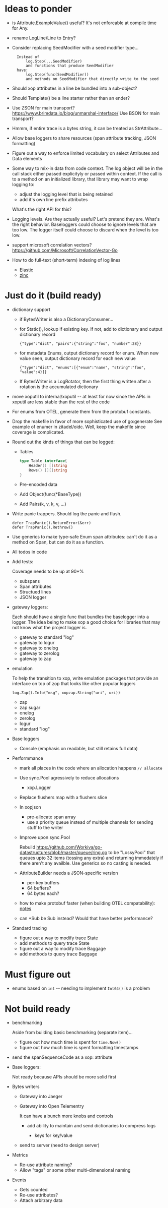 
# Ideas to ponder

- is Attribute.ExampleValue() useful?  It's not enforcable at compile time for Any.

- rename LogLine/Line to Entry?

- Consider replacing SeedModifier with a seed modifier type...

  ```
	Instead of
		log.Step(...SeedModifier)
		and functions that produce SeedModifier
	have:
		log.Step(func(SeedModifier))
		and methods on SeedModifier that directly write to the seed
  ```

- Should xop attributes in a line be bundled into a sub-object?

- Should Template() be a line starter rather than an ender?

- Use ZSON for main transport?  
  https://www.brimdata.io/blog/unmarshal-interface/
  Use BSON for main transport?

- Hmmm, if entire trace is a bytes string, it can be treated as  StrAttribute...

- Allow base loggers to share resources (span attribute tracking, JSON formatting)

- Figure out a way to enforce limited vocabulary on select Attributes and Data elements

- Some way to mix-in data from code context.  The log object will be in the call stack
  either passed explicityly or passed within context.  If the call is to a method on an
  initialized library, that library may want to wrap logging to:

  - adjust the logging level that is being retained
  - add it's own line prefix attributes

  What's the right API for this?

- Logging levels.  Are they actually useful?  Let's pretend they are.  What's the right
  behavior.  Baseloggers could choose to ignore levels that are too low.  The logger itself
  could choose to discard when the level is too low.

- support microsoft correlation vectors?  https://github.com/Microsoft/CorrelationVector-Go

- How to do full-text (short-term) indexing of log lines

  - Elastic
  - [zinc](https://github.com/zinclabs/zinc)

# Just do it (build ready)

- dictionary support

  - if BytesWriter is also a DictionaryConsumer... 
  - for Static(), lookup if existing key.  If not, add to dictionary and output dictionary record
    
    `{"type":"dict", "pairs":{"string":"foo", "number":28}}`

  - for metadata Enums, output dictionary record for enum.  When new value seen, output dictionary
    record for each new value

    `{"type":"dict", "enums":[{"enum":"name", "string":"foo", "value":4}]}`

  - If BytesWriter is a LogRotator, then the first thing written after a rotation is the
    accumulated dictionary

- move xoputil to internal/xoputil -- at least for now since
  the APIs in xoputil are less stable than the rest of the code

- For enums from OTEL, generate them from the protobuf constants.

- Drop the makefile in favor of more sophisticated use of go:generate See example of enumer in zitadel/oidc.  Well, keep the makefile since coverage is complicated.

- Round out the kinds of things that can be logged:

  - Tables 

    ```go
    type Table interface{
        Header() []string
        Rows() [][]string
    }
    ```

  - Pre-encoded data
  - Add Object(func(*BaseType))
  - Add Pairs(k, v, k, v, ...)

- Write panic trappers.  Should log the panic and flush.

  ```
  defer TrapPanic().ReturnError(&err)
  defer TrapPanic().Rethrow()
  ```

- Use generics to make type-safe Enum span attributes: can't do it as a method on Span, but can
  do it as a function.

- All todos in code

- Add tests:

  Coverage needs to be up at 90+%

  - subspans
  - Span attributes
  - Structued lines
  - JSON logger

- gateway loggers:

  Each should have a single func that bundles the baselogger into
  a logger.  The idea being to make xop a good choice for libraries
  that may not know what the project logger is.

  - gateway to standard "log"
  - gateway to logur
  - gateway to onelog
  - gateway to zerolog
  - gateway to zap

- emulation

  To help the transition to xop, write emulation packages
  that provide an interface on top of zop that looks like other popular 
  loggers

  `log.Zap().Info("msg", xopzap.String("uri", uri))`

  - zap
  - zap sugar
  - onelog
  - zerolog
  - logur
  - standard "log"

- Base loggers

  - Console (emphasis on readable, but still retains full data)

- Performmance

  - mark all places in the code where an allocation happens `// allocate`
  - Use sync.Pool agressively to reduce allocations

    - xop.Logger

  - Replace flushers map with a flushers slice

  - In xopjson

    - pre-allocate span array
    - use a priority queue instead of multiple channels for sending stuff to the writer

  - Improve upon sync.Pool

     Rebuild https://github.com/Workiva/go-datastructures/blob/master/queue/ring.go to be
     "LossyPool" that queues upto 32 items (tossing any extra) and returning immedately if
     there aren't any availble.  Use generics so no casting is needed.

  - AttributeBuilder needs a JSON-specific version

    - per-key buffers
    - 64 buffers?
    - 64 bytes each?

  - how to make protobuf faster (when building OTEL compatability):
    [notes](https://blog.najaryan.net/posts/partial-protobuf-encoding/?s=09)

  - can *Sub be Sub instead?  Would that have better performance? 

- Standard tracing

  - figure out a way to modify trace State
  - add methods to query trace State
  - figure out a way to modify trace Baggage
  - add methods to query trace Baggage

# Must figure out

- enums based on `int` -- needing to implement `Int64()` is a problem

# Not build ready 

- benchmarking

  Aside from building basic benchmarking (separate item)...  

  - figure out how much time is spent for `time.Now()`
  - figure out how much time is spent formatting timestamps

- send the spanSequenceCode as a xop: attribute

- Base loggers:

  Not ready because APIs should be more solid first

- Bytes writers 

  - Gateway into Jaeger
  - Gateway into Open Telementry

    It can have a bunch more knobs and controls

    - add ability to maintain and send dictionaries to compress logs

      - keys for key/value

  - send to server (need to design server)

- Metrics

  - Re-use attribute naming?
  - Allow "tags" or some other multi-dimensional naming

- Events

  - Gets counted
  - Re-use attributes?
  - Attach arbitrary data
